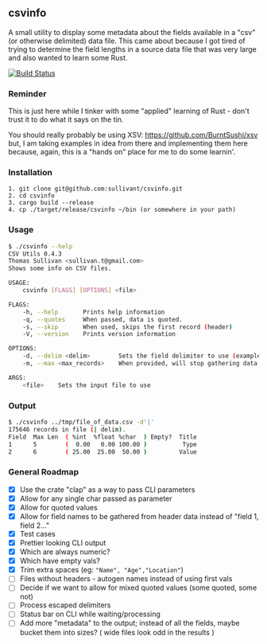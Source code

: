 ## csvinfo

A small utility to display some metadata about the fields available in a "csv" (or otherwise delimited) data file.  This came about because I got tired of trying to determine the field lengths in a source data file that was very large and also wanted to learn some Rust.

[![Build Status](https://travis-ci.com/sullivant/csvinfo.svg?branch=master)](https://travis-ci.com/sullivant/csvinfo)

### Reminder

This is just here while I tinker with some "applied" learning of Rust - don't trust it to do what it says on the tin.

You should really probably be using XSV: https://github.com/BurntSushi/xsv but, I am taking examples in idea from there and implementing them here because, again, this is a "hands on" place for me to do some learnin'.

### Installation
```
1. git clone git@github.com:sullivant/csvinfo.git
2. cd csvinfo
3. cargo build --release
4. cp ./target/release/csvinfo ~/bin (or somewhere in your path)
```

### Usage
```bash
$ ./csvinfo --help
CSV Utils 0.4.3
Thomas Sullivan <sullivan.t@gmail.com>
Shows some info on CSV files.

USAGE:
    csvinfo [FLAGS] [OPTIONS] <file>

FLAGS:
    -h, --help       Prints help information
    -q, --quotes     When passed, data is quoted.
    -s, --skip       When used, skips the first record (header)
    -V, --version    Prints version information

OPTIONS:
    -d, --delim <delim>        Sets the field delimiter to use (example: -d '|'), default is ','
    -m, --max <max_records>    When provided, will stop gathering data after N records

ARGS:
    <file>    Sets the input file to use
```
### Output
```bash
$ ./csvinfo ../tmp/file_of_data.csv -d'|'
175646 records in file (| delim).
Field  Max Len  ( %int  %float %char  ) Empty?  Title
1      5        (  0.00   0.00 100.00 )          Type
2      6        ( 25.00  25.00  50.00 )         Value
```

### General Roadmap
- [X] Use the crate "clap" as a way to pass CLI parameters
- [X] Allow for any single char passed as parameter
- [X] Allow for quoted values
- [X] Allow for field names to be gathered from header data instead of "field 1, field 2..."
- [X] Test cases
- [X] Prettier looking CLI output
- [X] Which are always numeric?
- [X] Which have empty vals?
- [X] Trim extra spaces (eg: ```"Name", "Age","Location"```)
- [ ] Files without headers - autogen names instead of using first vals
- [ ] Decide if we want to allow for mixed quoted values (some quoted, some not)
- [ ] Process escaped delimiters
- [ ] Status bar on CLI while waiting/processing
- [ ] Add more "metadata" to the output; instead of all the fields, maybe bucket them into sizes? ( wide files look odd in the results )
